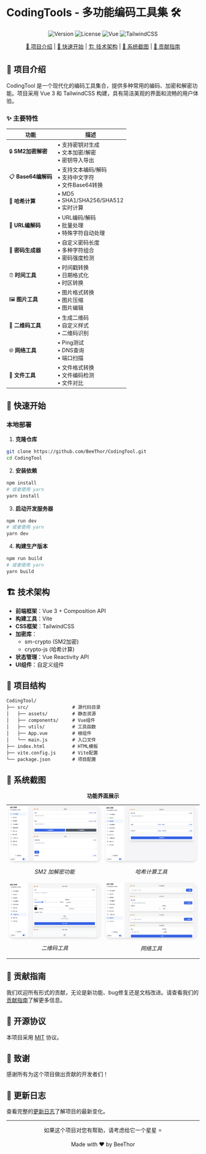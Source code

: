 # CodingTools - 多功能编码工具集 🛠️

<div align="center">

![Version](https://img.shields.io/badge/version-1.0.0-blue.svg)
![License](https://img.shields.io/badge/license-MIT-green.svg)
![Vue](https://img.shields.io/badge/Vue.js-3.x-4FC08D.svg?logo=vue.js)
![TailwindCSS](https://img.shields.io/badge/TailwindCSS-3.x-38B2AC.svg?logo=tailwind-css)

</div>

<div align="center">

[📝 项目介绍](#-项目介绍) |
[🚀 快速开始](#-快速开始) |
[🏗 技术架构](#-技术架构) |
[📸 系统截图](#-系统截图) |
[🤝 贡献指南](#-贡献指南)

</div>

## 📝 项目介绍

CodingTool 是一个现代化的编码工具集合，提供多种常用的编码、加密和解密功能。项目采用 Vue 3 和 TailwindCSS 构建，具有简洁美观的界面和流畅的用户体验。

### ✨ 主要特性

| 功能 | 描述 |
|------|------|
| 🔒 **SM2加密解密** | • 支持密钥对生成<br>• 文本加密/解密<br>• 密钥导入导出 |
| 📋 **Base64编解码** | • 支持文本编码/解码<br>• 支持中文字符<br>• 文件Base64转换 |
| 🔐 **哈希计算** | • MD5<br>• SHA1/SHA256/SHA512<br>• 实时计算 |
| 🔗 **URL编解码** | • URL编码/解码<br>• 批量处理<br>• 特殊字符自动处理 |
| 🎲 **密码生成器** | • 自定义密码长度<br>• 多种字符组合<br>• 密码强度检测 |
| ⏰ **时间工具** | • 时间戳转换<br>• 日期格式化<br>• 时区转换 |
| 🖼️ **图片工具** | • 图片格式转换<br>• 图片压缩<br>• 图片编辑 |
| 📱 **二维码工具** | • 生成二维码<br>• 自定义样式<br>• 二维码识别 |
| 🌐 **网络工具** | • Ping测试<br>• DNS查询<br>• 端口扫描 |
| 📂 **文件工具** | • 文件格式转换<br>• 文件编码检测<br>• 文件对比 |

## 🚀 快速开始

### 本地部署

1. **克隆仓库**
```bash
git clone https://github.com/BeeThor/CodingTool.git
cd CodingTool
```

2. **安装依赖**
```bash
npm install
# 或者使用 yarn
yarn install
```

3. **启动开发服务器**
```bash
npm run dev
# 或者使用 yarn
yarn dev
```

4. **构建生产版本**
```bash
npm run build
# 或者使用 yarn
yarn build
```

## 🏗 技术架构

- **前端框架**：Vue 3 + Composition API
- **构建工具**：Vite
- **CSS框架**：TailwindCSS
- **加密库**：
  - sm-crypto (SM2加密)
  - crypto-js (哈希计算)
- **状态管理**：Vue Reactivity API
- **UI组件**：自定义组件

## 📁 项目结构

```
CodingTool/
├── src/                # 源代码目录
│   ├── assets/         # 静态资源
│   ├── components/     # Vue组件
│   ├── utils/          # 工具函数
│   ├── App.vue         # 根组件
│   └── main.js         # 入口文件
├── index.html          # HTML模板
├── vite.config.js      # Vite配置
└── package.json        # 项目配置
```

## 📸 系统截图

<div align="center">
  <p><strong>功能界面展示</strong></p>
  <table border="0" cellspacing="0" cellpadding="20">
    <tr>
      <td align="center" width="50%">
        <img src="./public/img/1.png" alt="主界面" width="400" style="border-radius: 12px; box-shadow: 0 4px 6px -1px rgba(0, 0, 0, 0.1), 0 2px 4px -1px rgba(0, 0, 0, 0.06);"/>
        <p><em>SM2 加解密功能</em></p>
      </td>
      <td align="center" width="50%">
        <img src="./public/img/2.png" alt="SM2加密" width="400" style="border-radius: 12px; box-shadow: 0 4px 6px -1px rgba(0, 0, 0, 0.1), 0 2px 4px -1px rgba(0, 0, 0, 0.06);"/>
        <p><em>哈希计算工具</em></p>
      </td>
    </tr>
    <tr>
      <td align="center">
        <img src="./public/img/3.png" alt="Base64转换" width="400" style="border-radius: 12px; box-shadow: 0 4px 6px -1px rgba(0, 0, 0, 0.1), 0 2px 4px -1px rgba(0, 0, 0, 0.06);"/>
        <p><em>二维码工具</em></p>
      </td>
      <td align="center">
        <img src="./public/img/4.png" alt="哈希计算" width="400" style="border-radius: 12px; box-shadow: 0 4px 6px -1px rgba(0, 0, 0, 0.1), 0 2px 4px -1px rgba(0, 0, 0, 0.06);"/>
        <p><em>网络工具</em></p>
      </td>
    </tr>
  </table>
</div>

## 🤝 贡献指南

我们欢迎所有形式的贡献，无论是新功能、bug修复还是文档改进。请查看我们的[贡献指南](./CONTRIBUTING.md)了解更多信息。

## 📄 开源协议

本项目采用 [MIT](./LICENSE) 协议。

## 🙏 致谢

感谢所有为这个项目做出贡献的开发者们！

## 🔄 更新日志

查看完整的[更新日志](./CHANGELOG.md)了解项目的最新变化。

---

<div align="center">
  <p>如果这个项目对您有帮助，请考虑给它一个星星 ⭐️</p>
  <p>Made with ❤️ by BeeThor</p>
</div>

